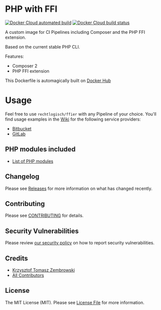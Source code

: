# PHP with FFI

[![Docker Cloud automated build](https://img.shields.io/docker/cloud/automated/rechtlogisch/ffier)](https://hub.docker.com/r/rechtlogisch/ffier)
[![Docker Cloud build status](https://img.shields.io/docker/cloud/build/rechtlogisch/ffier)](https://hub.docker.com/r/rechtlogisch/ffier/builds)

A custom image for CI Pipelines including Composer and the PHP FFI extension.  

Based on the current stable PHP CLI.

Features:
- Composer 2
- PHP FFI extension

This Dockerfile is automagically built on [Docker Hub](https://hub.docker.com/r/rechtlogisch/ffier)

# Usage

Feel free to use `rechtlogisch/ffier` with any Pipeline of your choice. You'll find usage examples in the [Wiki](../../wiki) for the following service providers:

* [Bitbucket](../../wiki/Bitbucket-Pipeline)
* [GitLab](../../wiki/GitLab-Pipeline)

## PHP modules included

* [List of PHP modules](../../wiki/List-of-PHP-modules)

## Changelog

Please see [Releases](../../releases) for more information on what has changed recently.

## Contributing

Please see [CONTRIBUTING](.github/CONTRIBUTING.md) for details.

## Security Vulnerabilities

Please review [our security policy](../../security/policy) on how to report security vulnerabilities.

## Credits

- [Krzysztof Tomasz Zembrowski](https://github.com/zembrowski)
- [All Contributors](../../contributors)

## License

The MIT License (MIT). Please see [License File](LICENSE.md) for more information.
